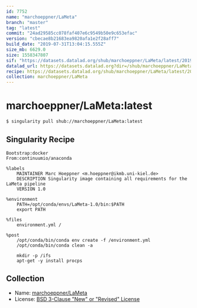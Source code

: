 ```yaml
---
id: 7752
name: "marchoeppner/LaMeta"
branch: "master"
tag: "latest"
commit: "24ad29585cc078faf407e6c9549b50e9c653efac"
version: "cbecae8b21683ea9820afa1e2f28aff7"
build_date: "2019-07-31T13:04:15.555Z"
size_mb: 6629.0
size: 1558347807
sif: "https://datasets.datalad.org/shub/marchoeppner/LaMeta/latest/2019-07-31-24ad2958-cbecae8b/cbecae8b21683ea9820afa1e2f28aff7.sif"
datalad_url: https://datasets.datalad.org?dir=/shub/marchoeppner/LaMeta/latest/2019-07-31-24ad2958-cbecae8b/
recipe: https://datasets.datalad.org/shub/marchoeppner/LaMeta/latest/2019-07-31-24ad2958-cbecae8b/Singularity
collection: marchoeppner/LaMeta
---
```


# marchoeppner/LaMeta:latest

```bash
$ singularity pull shub://marchoeppner/LaMeta:latest
```

## Singularity Recipe

```singularity
Bootstrap:docker
From:continuumio/anaconda

%labels
    MAINTAINER Marc Hoeppner <m.hoeppner@ikmb.uni-kiel.de>
    DESCRIPTION Singularity image containing all requirements for the LaMeta pipeline
    VERSION 1.0

%environment
    PATH=/opt/conda/envs/LaMeta-1.0/bin:$PATH
    export PATH

%files
    environment.yml /

%post
    /opt/conda/bin/conda env create -f /environment.yml
    /opt/conda/bin/conda clean -a

    mkdir -p /ifs
    apt-get -y install procps
```

## Collection

 - Name: [marchoeppner/LaMeta](https://github.com/marchoeppner/LaMeta)
 - License: [BSD 3-Clause "New" or "Revised" License](https://api.github.com/licenses/bsd-3-clause)

